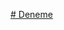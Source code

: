 [# Deneme](https://app.diagrams.net/#Hbnsuoztrk%2FDeneme%2Fmain%2FPair1_BankaER.drawio#%7B%22pageId%22%3A%22vWCaewUW_520F25EXXGc%22%7D)
